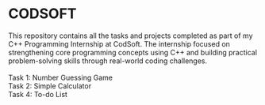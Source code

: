# CODSOFT
This repository contains all the tasks and projects completed as part of my C++ Programming Internship at CodSoft. The internship focused on strengthening core programming concepts using C++ and building practical problem-solving skills through real-world coding challenges. <br><br>
Task 1: Number Guessing Game<br>
Task 2: Simple Calculator<br>
Task 4: To-do List<br>